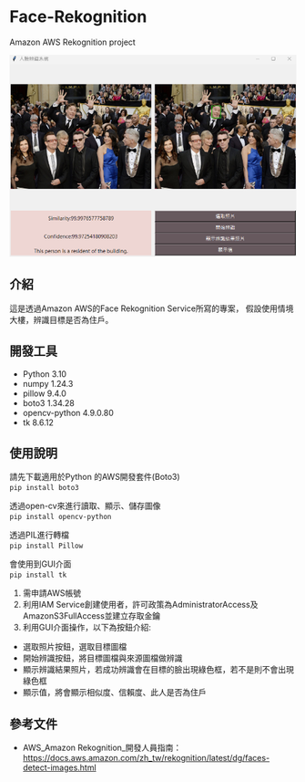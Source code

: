 # Face-Rekognition
Amazon AWS Rekognition project

![./public/result.png](https://github.com/RaynaLin/Face-Rekognition/blob/2aed7aef89d3c4e873dc0c438ec966f4e81aaf03/result.png)

## 介紹
這是透過Amazon AWS的Face Rekognition Service所寫的專案，
假設使用情境大樓，辨識目標是否為住戶。

## 開發工具
 - Python 3.10
 - numpy 1.24.3
 - pillow 9.4.0
 - boto3 1.34.28
 - opencv-python 4.9.0.80
 - tk 8.6.12

## 使用說明

請先下載適用於Python 的AWS開發套件(Boto3)  
`pip install boto3`  

透過open-cv來進行讀取、顯示、儲存圖像  
`pip install opencv-python`  

透過PIL進行轉檔  
`pip install Pillow`  

會使用到GUI介面  
`pip install tk`  

1. 需申請AWS帳號
2. 利用IAM Service創建使用者，許可政策為AdministratorAccess及AmazonS3FullAccess並建立存取金鑰
3. 利用GUI介面操作，以下為按鈕介紹:
 - 選取照片按鈕，選取目標圖檔
 - 開始辨識按鈕，將目標圖檔與來源圖檔做辨識
 - 顯示辨識結果照片，若成功辨識會在目標的臉出現綠色框，若不是則不會出現綠色框
 - 顯示值，將會顯示相似度、信賴度、此人是否為住戶

## 參考文件
- AWS_Amazon Rekognition_開發人員指南：https://docs.aws.amazon.com/zh_tw/rekognition/latest/dg/faces-detect-images.html
